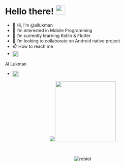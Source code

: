 # Hello there! <img src="https://raw.githubusercontent.com/MartinHeinz/MartinHeinz/master/wave.gif" width="30px">

- 👋 Hi, I’m @allukman
- 👀 I’m interested in Mobile Programming
- 🌱 I’m currently learning Kotlin & Flutter
- 💞️ I’m looking to collaborate on Android native project
- 📫 How to reach me 
- <a href="https://www.linkedin.com/in/allukman/">
  <img align="center" src="https://cdn-icons-png.flaticon.com/512/174/174857.png" height="20rem" width="20rem"/>
</a> Al Lukman
- <a href="https://wa.me/6281911976388">
  <img align="center" src="https://png.pngtree.com/png-vector/20221018/ourmid/pngtree-whatsapp-mobile-software-icon-png-image_6315991.png" height="20rem" width="20rem"/>
</a>
<p align="center">
  <img src="https://github-readme-stats.anuraghazra1.vercel.app/api?username=allukman&show_icons=true&include_all_commits=true&theme=radical" />
  <img src="https://github-readme-stats.anuraghazra1.vercel.app/api/top-langs/?username=allukman&layout=compact&theme=radical" height="195rem" />
</p>

<br />

<p align="center">
  <img src="https://komarev.com/ghpvc/?username=allukman&label=Profile%20views&color=0e75b6&style=flat" alt="robiot" />
</p>

<!---
allukman/allukman is a ✨ special ✨ repository because its `README.md` (this file) appears on your GitHub profile.
You can click the Preview link to take a look at your changes.
--->
